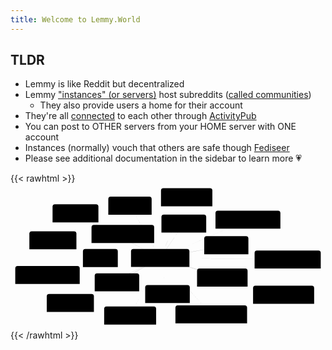 ```yaml
---
title: Welcome to Lemmy.World
---
```


## TLDR

- Lemmy is like Reddit but decentralized
- Lemmy ["instances" (or servers)](https://lemmyverse.net/) host subreddits ([called communities](https://lemmyverse.net/communities))
  - They also provide users a home for their account
- They're all [connected](https://lemmymap.feddit.de/) to each other through [ActivityPub](https://activitypub.rocks/)
- You can post to OTHER servers from your HOME server with ONE account
- Instances (normally) vouch that others are safe though [Fediseer](https://gui.fediseer.com/instances/safelisted)
- Please see additional documentation in the sidebar to learn more 💗

{{< rawhtml >}}
<svg aria-roledescription="mindmap" role="graphics-document document" viewBox="5 5 662.6302490234375 306.79693603515625" style="max-width: 662.6302490234375px;" xmlns:xlink="http://www.w3.org/1999/xlink" xmlns="http://www.w3.org/2000/svg" width="100%" id="mermaid-1699319584273"><style>#mermaid-1699319584273{font-family:"trebuchet ms",verdana,arial,sans-serif;font-size:16px;fill:#333;}#mermaid-1699319584273 .error-icon{fill:#552222;}#mermaid-1699319584273 .error-text{fill:#552222;stroke:#552222;}#mermaid-1699319584273 .edge-thickness-normal{stroke-width:2px;}#mermaid-1699319584273 .edge-thickness-thick{stroke-width:3.5px;}#mermaid-1699319584273 .edge-pattern-solid{stroke-dasharray:0;}#mermaid-1699319584273 .edge-pattern-dashed{stroke-dasharray:3;}#mermaid-1699319584273 .edge-pattern-dotted{stroke-dasharray:2;}#mermaid-1699319584273 .marker{fill:#333333;stroke:#333333;}#mermaid-1699319584273 .marker.cross{stroke:#333333;}#mermaid-1699319584273 svg{font-family:"trebuchet ms",verdana,arial,sans-serif;font-size:16px;}#mermaid-1699319584273 .edge{stroke-width:3;}#mermaid-1699319584273 .section--1 rect,#mermaid-1699319584273 .section--1 path,#mermaid-1699319584273 .section--1 circle,#mermaid-1699319584273 .section--1 polygon,#mermaid-1699319584273 .section--1 path{fill:hsl(240, 100%, 76.2745098039%);}#mermaid-1699319584273 .section--1 text{fill:#ffffff;}#mermaid-1699319584273 .node-icon--1{font-size:40px;color:#ffffff;}#mermaid-1699319584273 .section-edge--1{stroke:hsl(240, 100%, 76.2745098039%);}#mermaid-1699319584273 .edge-depth--1{stroke-width:17;}#mermaid-1699319584273 .section--1 line{stroke:hsl(60, 100%, 86.2745098039%);stroke-width:3;}#mermaid-1699319584273 .disabled,#mermaid-1699319584273 .disabled circle,#mermaid-1699319584273 .disabled text{fill:lightgray;}#mermaid-1699319584273 .disabled text{fill:#efefef;}#mermaid-1699319584273 .section-0 rect,#mermaid-1699319584273 .section-0 path,#mermaid-1699319584273 .section-0 circle,#mermaid-1699319584273 .section-0 polygon,#mermaid-1699319584273 .section-0 path{fill:hsl(60, 100%, 73.5294117647%);}#mermaid-1699319584273 .section-0 text{fill:black;}#mermaid-1699319584273 .node-icon-0{font-size:40px;color:black;}#mermaid-1699319584273 .section-edge-0{stroke:hsl(60, 100%, 73.5294117647%);}#mermaid-1699319584273 .edge-depth-0{stroke-width:14;}#mermaid-1699319584273 .section-0 line{stroke:hsl(240, 100%, 83.5294117647%);stroke-width:3;}#mermaid-1699319584273 .disabled,#mermaid-1699319584273 .disabled circle,#mermaid-1699319584273 .disabled text{fill:lightgray;}#mermaid-1699319584273 .disabled text{fill:#efefef;}#mermaid-1699319584273 .section-1 rect,#mermaid-1699319584273 .section-1 path,#mermaid-1699319584273 .section-1 circle,#mermaid-1699319584273 .section-1 polygon,#mermaid-1699319584273 .section-1 path{fill:hsl(80, 100%, 76.2745098039%);}#mermaid-1699319584273 .section-1 text{fill:black;}#mermaid-1699319584273 .node-icon-1{font-size:40px;color:black;}#mermaid-1699319584273 .section-edge-1{stroke:hsl(80, 100%, 76.2745098039%);}#mermaid-1699319584273 .edge-depth-1{stroke-width:11;}#mermaid-1699319584273 .section-1 line{stroke:hsl(260, 100%, 86.2745098039%);stroke-width:3;}#mermaid-1699319584273 .disabled,#mermaid-1699319584273 .disabled circle,#mermaid-1699319584273 .disabled text{fill:lightgray;}#mermaid-1699319584273 .disabled text{fill:#efefef;}#mermaid-1699319584273 .section-2 rect,#mermaid-1699319584273 .section-2 path,#mermaid-1699319584273 .section-2 circle,#mermaid-1699319584273 .section-2 polygon,#mermaid-1699319584273 .section-2 path{fill:hsl(270, 100%, 76.2745098039%);}#mermaid-1699319584273 .section-2 text{fill:#ffffff;}#mermaid-1699319584273 .node-icon-2{font-size:40px;color:#ffffff;}#mermaid-1699319584273 .section-edge-2{stroke:hsl(270, 100%, 76.2745098039%);}#mermaid-1699319584273 .edge-depth-2{stroke-width:8;}#mermaid-1699319584273 .section-2 line{stroke:hsl(90, 100%, 86.2745098039%);stroke-width:3;}#mermaid-1699319584273 .disabled,#mermaid-1699319584273 .disabled circle,#mermaid-1699319584273 .disabled text{fill:lightgray;}#mermaid-1699319584273 .disabled text{fill:#efefef;}#mermaid-1699319584273 .section-3 rect,#mermaid-1699319584273 .section-3 path,#mermaid-1699319584273 .section-3 circle,#mermaid-1699319584273 .section-3 polygon,#mermaid-1699319584273 .section-3 path{fill:hsl(300, 100%, 76.2745098039%);}#mermaid-1699319584273 .section-3 text{fill:black;}#mermaid-1699319584273 .node-icon-3{font-size:40px;color:black;}#mermaid-1699319584273 .section-edge-3{stroke:hsl(300, 100%, 76.2745098039%);}#mermaid-1699319584273 .edge-depth-3{stroke-width:5;}#mermaid-1699319584273 .section-3 line{stroke:hsl(120, 100%, 86.2745098039%);stroke-width:3;}#mermaid-1699319584273 .disabled,#mermaid-1699319584273 .disabled circle,#mermaid-1699319584273 .disabled text{fill:lightgray;}#mermaid-1699319584273 .disabled text{fill:#efefef;}#mermaid-1699319584273 .section-4 rect,#mermaid-1699319584273 .section-4 path,#mermaid-1699319584273 .section-4 circle,#mermaid-1699319584273 .section-4 polygon,#mermaid-1699319584273 .section-4 path{fill:hsl(330, 100%, 76.2745098039%);}#mermaid-1699319584273 .section-4 text{fill:black;}#mermaid-1699319584273 .node-icon-4{font-size:40px;color:black;}#mermaid-1699319584273 .section-edge-4{stroke:hsl(330, 100%, 76.2745098039%);}#mermaid-1699319584273 .edge-depth-4{stroke-width:2;}#mermaid-1699319584273 .section-4 line{stroke:hsl(150, 100%, 86.2745098039%);stroke-width:3;}#mermaid-1699319584273 .disabled,#mermaid-1699319584273 .disabled circle,#mermaid-1699319584273 .disabled text{fill:lightgray;}#mermaid-1699319584273 .disabled text{fill:#efefef;}#mermaid-1699319584273 .section-5 rect,#mermaid-1699319584273 .section-5 path,#mermaid-1699319584273 .section-5 circle,#mermaid-1699319584273 .section-5 polygon,#mermaid-1699319584273 .section-5 path{fill:hsl(0, 100%, 76.2745098039%);}#mermaid-1699319584273 .section-5 text{fill:black;}#mermaid-1699319584273 .node-icon-5{font-size:40px;color:black;}#mermaid-1699319584273 .section-edge-5{stroke:hsl(0, 100%, 76.2745098039%);}#mermaid-1699319584273 .edge-depth-5{stroke-width:-1;}#mermaid-1699319584273 .section-5 line{stroke:hsl(180, 100%, 86.2745098039%);stroke-width:3;}#mermaid-1699319584273 .disabled,#mermaid-1699319584273 .disabled circle,#mermaid-1699319584273 .disabled text{fill:lightgray;}#mermaid-1699319584273 .disabled text{fill:#efefef;}#mermaid-1699319584273 .section-6 rect,#mermaid-1699319584273 .section-6 path,#mermaid-1699319584273 .section-6 circle,#mermaid-1699319584273 .section-6 polygon,#mermaid-1699319584273 .section-6 path{fill:hsl(30, 100%, 76.2745098039%);}#mermaid-1699319584273 .section-6 text{fill:black;}#mermaid-1699319584273 .node-icon-6{font-size:40px;color:black;}#mermaid-1699319584273 .section-edge-6{stroke:hsl(30, 100%, 76.2745098039%);}#mermaid-1699319584273 .edge-depth-6{stroke-width:-4;}#mermaid-1699319584273 .section-6 line{stroke:hsl(210, 100%, 86.2745098039%);stroke-width:3;}#mermaid-1699319584273 .disabled,#mermaid-1699319584273 .disabled circle,#mermaid-1699319584273 .disabled text{fill:lightgray;}#mermaid-1699319584273 .disabled text{fill:#efefef;}#mermaid-1699319584273 .section-7 rect,#mermaid-1699319584273 .section-7 path,#mermaid-1699319584273 .section-7 circle,#mermaid-1699319584273 .section-7 polygon,#mermaid-1699319584273 .section-7 path{fill:hsl(90, 100%, 76.2745098039%);}#mermaid-1699319584273 .section-7 text{fill:black;}#mermaid-1699319584273 .node-icon-7{font-size:40px;color:black;}#mermaid-1699319584273 .section-edge-7{stroke:hsl(90, 100%, 76.2745098039%);}#mermaid-1699319584273 .edge-depth-7{stroke-width:-7;}#mermaid-1699319584273 .section-7 line{stroke:hsl(270, 100%, 86.2745098039%);stroke-width:3;}#mermaid-1699319584273 .disabled,#mermaid-1699319584273 .disabled circle,#mermaid-1699319584273 .disabled text{fill:lightgray;}#mermaid-1699319584273 .disabled text{fill:#efefef;}#mermaid-1699319584273 .section-8 rect,#mermaid-1699319584273 .section-8 path,#mermaid-1699319584273 .section-8 circle,#mermaid-1699319584273 .section-8 polygon,#mermaid-1699319584273 .section-8 path{fill:hsl(150, 100%, 76.2745098039%);}#mermaid-1699319584273 .section-8 text{fill:black;}#mermaid-1699319584273 .node-icon-8{font-size:40px;color:black;}#mermaid-1699319584273 .section-edge-8{stroke:hsl(150, 100%, 76.2745098039%);}#mermaid-1699319584273 .edge-depth-8{stroke-width:-10;}#mermaid-1699319584273 .section-8 line{stroke:hsl(330, 100%, 86.2745098039%);stroke-width:3;}#mermaid-1699319584273 .disabled,#mermaid-1699319584273 .disabled circle,#mermaid-1699319584273 .disabled text{fill:lightgray;}#mermaid-1699319584273 .disabled text{fill:#efefef;}#mermaid-1699319584273 .section-9 rect,#mermaid-1699319584273 .section-9 path,#mermaid-1699319584273 .section-9 circle,#mermaid-1699319584273 .section-9 polygon,#mermaid-1699319584273 .section-9 path{fill:hsl(180, 100%, 76.2745098039%);}#mermaid-1699319584273 .section-9 text{fill:black;}#mermaid-1699319584273 .node-icon-9{font-size:40px;color:black;}#mermaid-1699319584273 .section-edge-9{stroke:hsl(180, 100%, 76.2745098039%);}#mermaid-1699319584273 .edge-depth-9{stroke-width:-13;}#mermaid-1699319584273 .section-9 line{stroke:hsl(0, 100%, 86.2745098039%);stroke-width:3;}#mermaid-1699319584273 .disabled,#mermaid-1699319584273 .disabled circle,#mermaid-1699319584273 .disabled text{fill:lightgray;}#mermaid-1699319584273 .disabled text{fill:#efefef;}#mermaid-1699319584273 .section-10 rect,#mermaid-1699319584273 .section-10 path,#mermaid-1699319584273 .section-10 circle,#mermaid-1699319584273 .section-10 polygon,#mermaid-1699319584273 .section-10 path{fill:hsl(210, 100%, 76.2745098039%);}#mermaid-1699319584273 .section-10 text{fill:black;}#mermaid-1699319584273 .node-icon-10{font-size:40px;color:black;}#mermaid-1699319584273 .section-edge-10{stroke:hsl(210, 100%, 76.2745098039%);}#mermaid-1699319584273 .edge-depth-10{stroke-width:-16;}#mermaid-1699319584273 .section-10 line{stroke:hsl(30, 100%, 86.2745098039%);stroke-width:3;}#mermaid-1699319584273 .disabled,#mermaid-1699319584273 .disabled circle,#mermaid-1699319584273 .disabled text{fill:lightgray;}#mermaid-1699319584273 .disabled text{fill:#efefef;}#mermaid-1699319584273 .section-root rect,#mermaid-1699319584273 .section-root path,#mermaid-1699319584273 .section-root circle,#mermaid-1699319584273 .section-root polygon{fill:hsl(240, 100%, 46.2745098039%);}#mermaid-1699319584273 .section-root text{fill:#ffffff;}#mermaid-1699319584273 .icon-container{height:100%;display:flex;justify-content:center;align-items:center;}#mermaid-1699319584273 .edge{fill:none;}#mermaid-1699319584273 .mindmap-node-label{dy:1em;alignment-baseline:middle;text-anchor:middle;dominant-baseline:middle;text-align:center;}#mermaid-1699319584273 :root{--mermaid-font-family:"trebuchet ms",verdana,arial,sans-serif;}</style><g></g><g></g><g class="mindmap-edges"><path class="edge section-edge-0 edge-depth-0" d="M 307.32386510715486,153.50568105580496 L 280.6288543703886,136.37241866538218 L253.9338436336223,119.23915627495941"></path><path class="edge section-edge-1 edge-depth-0" d="M 313.0061708997189,174.90501494720476 L 288.3163595640591,222.2023371310337 L263.6265482283993,269.49965931486264"></path><path class="edge section-edge-2 edge-depth-0" d="M 306.88309489581127,168.97799604281505 L 274.45230343438857,187.27373781320458 L242.02151197296587,205.5694795835941"></path><path class="edge section-edge-3 edge-depth-0" d="M 334.94638865441993,161.79213102443458 L 454.0013854672585,163.25578974678572 L573.0563822800971,164.71944846913686"></path><path class="edge section-edge-4 edge-depth-0" d="M 306.5343320583971,168.32237113453553 L 225.39421819186447,208.94106868394465 L144.2541043253318,249.5597662333538"></path><path class="edge section-edge-5 edge-depth-0" d="M 334.677068135654,158.7721625612474 L 389.4632883515519,148.22531224776392 L444.2495085674498,137.67846193428045"></path><path class="edge section-edge-6 edge-depth-0" d="M 312.43154409516035,148.6265923416523 L 288.1323902734547,106.65856210883479 L263.83323645174903,64.69053187601727"></path><path class="edge section-edge-7 edge-depth-0" d="M 305.1467712456075,159.17098048188188 L 207.0531785030385,143.0211211988907 L108.95958576046954,126.87126191589954"></path><path class="edge section-edge-8 edge-depth-0" d="M 330.0120041368531,172.73006433086982 L 373.630108580052,220.9327341909992 L417.24821302325097,269.1354040511286"></path><path class="edge section-edge-9 edge-depth-0" d="M 325.94528595085757,147.85903258923784 L 347.78145932333155,97.80386788487792 L369.6176326958055,47.74870318051799"></path><path class="edge section-edge-10 edge-depth-0" d="M 334.2490740570057,166.13162876727193 L 385.26510759342443,182.26911488435238 L436.28114112984315,198.40660100143282"></path><path class="edge section-edge-0 edge-depth-0" d="M 304.9475508313402,161.63709984770034 L 256.99231046978446,161.73097867487368 L209.0370701082287,161.82485750204702"></path><path class="edge section-edge-1 edge-depth-0" d="M 334.3205023508706,165.8992896976091 L 449.73041584432656,200.35894264119185 L565.1403293377825,234.81859558477453"></path><path class="edge section-edge-2 edge-depth-0" d="M 306.6762936190896,154.61670578591026 L 230.82093422397816,114.65755172302661 L154.9655748288667,74.69839766014297"></path><path class="edge section-edge-3 edge-depth-0" d="M 333.69619522103284,155.6099035211364 L 412.2145923123612,121.35640576852401 L490.7329894036896,87.10290801591162"></path><path class="edge section-edge-4 edge-depth-0" d="M 328.4449431709862,149.24675504875685 L 344.7788080057396,125.48630112500464 L361.112672840493,101.72584720125244"></path><path class="edge section-edge-5 edge-depth-0" d="M 305.116127302846,163.85044105317348 L 201.37376066299532,179.53767726445145 L97.63139402314465,195.2249134757294"></path><path class="edge section-edge-6 edge-depth-0" d="M 322.9069007540362,176.3129071967525 L 327.59582384022065,199.61219646717635 L332.2847469264051,222.9114857376002"></path></g><g class="mindmap-nodes"><g transform="translate(258.51418773834416, 142.60773500681637)" class="mindmap-node section--1 section-root"><g><path d="M0 33.00000076293945 v-28.00000076293945 q0,-5 5,-5 h112.86666870117188 q5,0 5,5 v33.00000076293945 H0 Z" class="node-bkg node-no-border" id="node-0"></path><line y2="38.00000076293945" x2="122.86666870117188" y1="38.00000076293945" x1="0" class="node-line--1"></line></g><g transform="translate(61.43333435058594, 5)" text-anchor="middle" dominant-baseline="middle" alignment-baseline="middle" dy="1em"><g><rect class="background"></rect><text y="-10.1"><tspan dy="1.1em" y="-0.1em" x="0" class="text-outer-tspan"><tspan font-weight="normal" class="text-inner-tspan" font-style="normal">Lemmy_World</tspan></tspan></text></g></g></g><g transform="translate(175.42685153832167, 92.13710156100854)" class="mindmap-node section-0"><g><path d="M0 33.00000076293945 v-28.00000076293945 q0,-5 5,-5 h121.76667022705078 q5,0 5,5 v33.00000076293945 H0 Z" class="node-bkg node-no-border" id="node-1"></path><line y2="38.00000076293945" x2="131.76667022705078" y1="38.00000076293945" x1="0" class="node-line-0"></line></g><g transform="translate(65.88333511352539, 5)" text-anchor="middle" dominant-baseline="middle" alignment-baseline="middle" dy="1em"><g><rect class="background"></rect><text y="-10.1"><tspan dy="1.1em" y="-0.1em" x="0" class="text-outer-tspan"><tspan font-weight="normal" class="text-inner-tspan" font-style="normal">Sh_Just_Works</tspan></tspan></text></g></g></g><g transform="translate(202.01852910095567, 263.7969384923116)" class="mindmap-node section-1"><g><path d="M0 33.00000076293945 v-28.00000076293945 q0,-5 5,-5 h99.33333587646484 q5,0 5,5 v33.00000076293945 H0 Z" class="node-bkg node-no-border" id="node-2"></path><line y2="38.00000076293945" x2="109.33333587646484" y1="38.00000076293945" x1="0" class="node-line-1"></line></g><g transform="translate(54.66666793823242, 5)" text-anchor="middle" dominant-baseline="middle" alignment-baseline="middle" dy="1em"><g><rect class="background"></rect><text y="-10.1"><tspan dy="1.1em" y="-0.1em" x="0" class="text-outer-tspan"><tspan font-weight="normal" class="text-inner-tspan" font-style="normal">hexbear_net</tspan></tspan></text></g></g></g><g transform="translate(182.1487504292611, 193.93973985665332)" class="mindmap-node section-2"><g><path d="M0 33.00000076293945 v-28.00000076293945 q0,-5 5,-5 h83.61666870117188 q5,0 5,5 v33.00000076293945 H0 Z" class="node-bkg node-no-border" id="node-3"></path><line y2="38.00000076293945" x2="93.61666870117188" y1="38.00000076293945" x1="0" class="node-line-2"></line></g><g transform="translate(46.80833435058594, 5)" text-anchor="middle" dominant-baseline="middle" alignment-baseline="middle" dy="1em"><g><rect class="background"></rect><text y="-10.1"><tspan dy="1.1em" y="-0.1em" x="0" class="text-outer-tspan"><tspan font-weight="normal" class="text-inner-tspan" font-style="normal">lemmy_ca</tspan></tspan></text></g></g></g><g transform="translate(518.4802480826474, 145.9038437238156)" class="mindmap-node section-3"><g><path d="M0 33.00000076293945 v-28.00000076293945 q0,-5 5,-5 h129.1500015258789 q5,0 5,5 v33.00000076293945 H0 Z" class="node-bkg node-no-border" id="node-4"></path><line y2="38.00000076293945" x2="139.1500015258789" y1="38.00000076293945" x1="0" class="node-line-3"></line></g><g transform="translate(69.57500076293945, 5)" text-anchor="middle" dominant-baseline="middle" alignment-baseline="middle" dy="1em"><g><rect class="background"></rect><text y="-10.1"><tspan dy="1.1em" y="-0.1em" x="0" class="text-outer-tspan"><tspan font-weight="normal" class="text-inner-tspan" font-style="normal">lemmynsfw_com</tspan></tspan></text></g></g></g><g transform="translate(81.25758223303126, 237.2744015981335)" class="mindmap-node section-4"><g><path d="M0 33.00000076293945 v-28.00000076293945 q0,-5 5,-5 h89.16666412353516 q5,0 5,5 v33.00000076293945 H0 Z" class="node-bkg node-no-border" id="node-5"></path><line y2="38.00000076293945" x2="99.16666412353516" y1="38.00000076293945" x1="0" class="node-line-4"></line></g><g transform="translate(49.58333206176758, 5)" text-anchor="middle" dominant-baseline="middle" alignment-baseline="middle" dy="1em"><g><rect class="background"></rect><text y="-10.1"><tspan dy="1.1em" y="-0.1em" x="0" class="text-outer-tspan"><tspan font-weight="normal" class="text-inner-tspan" font-style="normal">Lemmy_ee</tspan></tspan></text></g></g></g><g transform="translate(412.52905385123427, 115.84288872577201)" class="mindmap-node section-5"><g><path d="M0 33.00000076293945 v-28.00000076293945 q0,-5 5,-5 h82.9000015258789 q5,0 5,5 v33.00000076293945 H0 Z" class="node-bkg node-no-border" id="node-6"></path><line y2="38.00000076293945" x2="92.9000015258789" y1="38.00000076293945" x1="0" class="node-line-5"></line></g><g transform="translate(46.45000076293945, 5)" text-anchor="middle" dominant-baseline="middle" alignment-baseline="middle" dy="1em"><g><rect class="background"></rect><text y="-10.1"><tspan dy="1.1em" y="-0.1em" x="0" class="text-outer-tspan"><tspan font-weight="normal" class="text-inner-tspan" font-style="normal">lemmy_ml</tspan></tspan></text></g></g></g><g transform="translate(210.7339263962117, 32.70938844791374)" class="mindmap-node section-6"><g><path d="M0 33.00000076293945 v-28.00000076293945 q0,-5 5,-5 h81.16666412353516 q5,0 5,5 v33.00000076293945 H0 Z" class="node-bkg node-no-border" id="node-7"></path><line y2="38.00000076293945" x2="91.16666412353516" y1="38.00000076293945" x1="0" class="node-line-6"></line></g><g transform="translate(45.58333206176758, 5)" text-anchor="middle" dominant-baseline="middle" alignment-baseline="middle" dy="1em"><g><rect class="background"></rect><text y="-10.1"><tspan dy="1.1em" y="-0.1em" x="0" class="text-outer-tspan"><tspan font-weight="normal" class="text-inner-tspan" font-style="normal">Feddit_de</tspan></tspan></text></g></g></g><g transform="translate(44.675501329500435, 105.43450662802559)" class="mindmap-node section-7"><g><path d="M0 33.00000076293945 v-28.00000076293945 q0,-5 5,-5 h88.96666717529297 q5,0 5,5 v33.00000076293945 H0 Z" class="node-bkg node-no-border" id="node-8"></path><line y2="38.00000076293945" x2="98.96666717529297" y1="38.00000076293945" x1="0" class="node-line-7"></line></g><g transform="translate(49.483333587646484, 5)" text-anchor="middle" dominant-baseline="middle" alignment-baseline="middle" dy="1em"><g><rect class="background"></rect><text y="-10.1"><tspan dy="1.1em" y="-0.1em" x="0" class="text-outer-tspan"><tspan font-weight="normal" class="text-inner-tspan" font-style="normal">Lemmy_ca</tspan></tspan></text></g></g></g><g transform="translate(351.93769507117395, 261.25773261224265)" class="mindmap-node section-8"><g><path d="M0 33.00000076293945 v-28.00000076293945 q0,-5 5,-5 h140.75 q5,0 5,5 v33.00000076293945 H0 Z" class="node-bkg node-no-border" id="node-9"></path><line y2="38.00000076293945" x2="150.75" y1="38.00000076293945" x1="0" class="node-line-8"></line></g><g transform="translate(75.375, 5)" text-anchor="middle" dominant-baseline="middle" alignment-baseline="middle" dy="1em"><g><rect class="background"></rect><text y="-10.1"><tspan dy="1.1em" y="-0.1em" x="0" class="text-outer-tspan"><tspan font-weight="normal" class="text-inner-tspan" font-style="normal">Programming_dev</tspan></tspan></text></g></g></g><g transform="translate(321.58206373302596, 15)" class="mindmap-node section-9"><g><path d="M0 33.00000076293945 v-28.00000076293945 q0,-5 5,-5 h98.06666564941406 q5,0 5,5 v33.00000076293945 H0 Z" class="node-bkg node-no-border" id="node-10"></path><line y2="38.00000076293945" x2="108.06666564941406" y1="38.00000076293945" x1="0" class="node-line-9"></line></g><g transform="translate(54.03333282470703, 5)" text-anchor="middle" dominant-baseline="middle" alignment-baseline="middle" dy="1em"><g><rect class="background"></rect><text y="-10.1"><tspan dy="1.1em" y="-0.1em" x="0" class="text-outer-tspan"><tspan font-weight="normal" class="text-inner-tspan" font-style="normal">dbzer0_com</tspan></tspan></text></g></g></g><g transform="translate(397.43269157203986, 183.93049399894892)" class="mindmap-node section-10"><g><path d="M0 33.00000076293945 v-28.00000076293945 q0,-5 5,-5 h96.30000305175781 q5,0 5,5 v33.00000076293945 H0 Z" class="node-bkg node-no-border" id="node-11"></path><line y2="38.00000076293945" x2="106.30000305175781" y1="38.00000076293945" x1="0" class="node-line-10"></line></g><g transform="translate(53.150001525878906, 5)" text-anchor="middle" dominant-baseline="middle" alignment-baseline="middle" dy="1em"><g><rect class="background"></rect><text y="-10.1"><tspan dy="1.1em" y="-0.1em" x="0" class="text-outer-tspan"><tspan font-weight="normal" class="text-inner-tspan" font-style="normal">blahaj_zone</tspan></tspan></text></g></g></g><g transform="translate(157.34543129387612, 142.85422157999153)" class="mindmap-node section-0"><g><path d="M0 33.00000076293945 v-28.00000076293945 q0,-5 5,-5 h63.38333511352539 q5,0 5,5 v33.00000076293945 H0 Z" class="node-bkg node-no-border" id="node-12"></path><line y2="38.00000076293945" x2="73.38333511352539" y1="38.00000076293945" x1="0" class="node-line-0"></line></g><g transform="translate(36.691667556762695, 5)" text-anchor="middle" dominant-baseline="middle" alignment-baseline="middle" dy="1em"><g><rect class="background"></rect><text y="-10.1"><tspan dy="1.1em" y="-0.1em" x="0" class="text-outer-tspan"><tspan font-weight="normal" class="text-inner-tspan" font-style="normal">sdf_org</tspan></tspan></text></g></g></g><g transform="translate(515.2716447132484, 220.1101495126278)" class="mindmap-node section-1"><g><path d="M0 33.00000076293945 v-28.00000076293945 q0,-5 5,-5 h118.48332977294922 q5,0 5,5 v33.00000076293945 H0 Z" class="node-bkg node-no-border" id="node-13"></path><line y2="38.00000076293945" x2="128.48332977294922" y1="38.00000076293945" x1="0" class="node-line-1"></line></g><g transform="translate(64.24166488647461, 5)" text-anchor="middle" dominant-baseline="middle" alignment-baseline="middle" dy="1em"><g><rect class="background"></rect><text y="-10.1"><tspan dy="1.1em" y="-0.1em" x="0" class="text-outer-tspan"><tspan font-weight="normal" class="text-inner-tspan" font-style="normal">midwest_social</tspan></tspan></text></g></g></g><g transform="translate(93.46101277137973, 48.7073676762974)" class="mindmap-node section-2"><g><path d="M0 33.00000076293945 v-28.00000076293945 q0,-5 5,-5 h86.46666717529297 q5,0 5,5 v33.00000076293945 H0 Z" class="node-bkg node-no-border" id="node-14"></path><line y2="38.00000076293945" x2="96.46666717529297" y1="38.00000076293945" x1="0" class="node-line-2"></line></g><g transform="translate(48.233333587646484, 5)" text-anchor="middle" dominant-baseline="middle" alignment-baseline="middle" dy="1em"><g><rect class="background"></rect><text y="-10.1"><tspan dy="1.1em" y="-0.1em" x="0" class="text-outer-tspan"><tspan font-weight="normal" class="text-inner-tspan" font-style="normal">lemmy_zip</tspan></tspan></text></g></g></g><g transform="translate(436.22332742226695, 62.1050757672922)" class="mindmap-node section-3"><g><path d="M0 33.00000076293945 v-28.00000076293945 q0,-5 5,-5 h126.51667022705078 q5,0 5,5 v33.00000076293945 H0 Z" class="node-bkg node-no-border" id="node-15"></path><line y2="38.00000076293945" x2="136.51667022705078" y1="38.00000076293945" x1="0" class="node-line-3"></line></g><g transform="translate(68.25833511352539, 5)" text-anchor="middle" dominant-baseline="middle" alignment-baseline="middle" dy="1em"><g><rect class="background"></rect><text y="-10.1"><tspan dy="1.1em" y="-0.1em" x="0" class="text-outer-tspan"><tspan font-weight="normal" class="text-inner-tspan" font-style="normal">startrek_website</tspan></tspan></text></g></g></g><g transform="translate(322.51842674725617, 70.36486648025345)" class="mindmap-node section-4"><g><path d="M0 33.00000076293945 v-28.00000076293945 q0,-5 5,-5 h84.18333435058594 q5,0 5,5 v33.00000076293945 H0 Z" class="node-bkg node-no-border" id="node-16"></path><line y2="38.00000076293945" x2="94.18333435058594" y1="38.00000076293945" x1="0" class="node-line-4"></line></g><g transform="translate(47.09166717529297, 5)" text-anchor="middle" dominant-baseline="middle" alignment-baseline="middle" dy="1em"><g><rect class="background"></rect><text y="-10.1"><tspan dy="1.1em" y="-0.1em" x="0" class="text-outer-tspan"><tspan font-weight="normal" class="text-inner-tspan" font-style="normal">slrpnk_net</tspan></tspan></text></g></g></g><g transform="translate(15, 178.46761875914706)" class="mindmap-node section-5"><g><path d="M0 33.00000076293945 v-28.00000076293945 q0,-5 5,-5 h125.5999984741211 q5,0 5,5 v33.00000076293945 H0 Z" class="node-bkg node-no-border" id="node-17"></path><line y2="38.00000076293945" x2="135.5999984741211" y1="38.00000076293945" x1="0" class="node-line-5"></line></g><g transform="translate(67.79999923706055, 5)" text-anchor="middle" dominant-baseline="middle" alignment-baseline="middle" dy="1em"><g><rect class="background"></rect><text y="-10.1"><tspan dy="1.1em" y="-0.1em" x="0" class="text-outer-tspan"><tspan font-weight="normal" class="text-inner-tspan" font-style="normal">lemmings_world</tspan></tspan></text></g></g></g><g transform="translate(288.33579276680416, 218.61665716459686)" class="mindmap-node section-6"><g><path d="M0 33.00000076293945 v-28.00000076293945 q0,-5 5,-5 h83.81666564941406 q5,0 5,5 v33.00000076293945 H0 Z" class="node-bkg node-no-border" id="node-18"></path><line y2="38.00000076293945" x2="93.81666564941406" y1="38.00000076293945" x1="0" class="node-line-6"></line></g><g transform="translate(46.90833282470703, 5)" text-anchor="middle" dominant-baseline="middle" alignment-baseline="middle" dy="1em"><g><rect class="background"></rect><text y="-10.1"><tspan dy="1.1em" y="-0.1em" x="0" class="text-outer-tspan"><tspan font-weight="normal" class="text-inner-tspan" font-style="normal">lemdrio_id</tspan></tspan></text></g></g></g></g></svg>
{{< /rawhtml >}}
